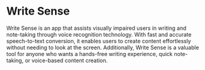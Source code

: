 # Write Sense
Write Sense is an app that assists visually impaired users in writing and note-taking through voice recognition technology. With fast and accurate speech-to-text conversion, it enables users to create content effortlessly without needing to look at the screen. Additionally, Write Sense is a valuable tool for anyone who wants a hands-free writing experience, quick note-taking, or voice-based content creation.
